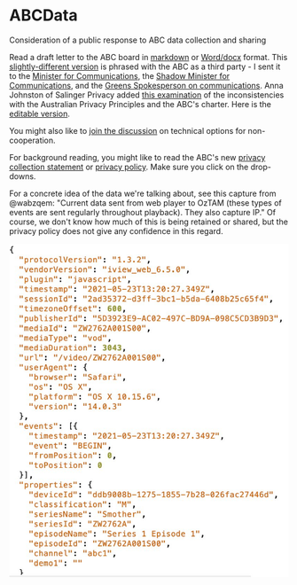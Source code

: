 # ABCData
Consideration of a public response to ABC data collection and sharing

Read a draft letter to the ABC board in [markdown](abc.md) or [Word/docx](https://github.com/AusOpenTech/ABCData/raw/main/ABCData.docx) format. This [slightly-different version](https://github.com/AusOpenTech/ABCData/raw/main/ABCData_ThirdParty.docx) is phrased with the ABC as a third party - I sent it to the [Minister for Communications](https://minister.infrastructure.gov.au/fletcher/contact), the [Shadow Minister for Communications](https://www.aph.gov.au/Senators_and_Members/Parliamentarian?MPID=159771#t2-content-panel), and the [Greens Spokesperson on communications](https://www.aph.gov.au/Senators_and_Members/Parliamentarian?MPID=I0U#t2-content-panel). Anna Johnston of Salinger Privacy added [this examination](https://www.salingerprivacy.com.au/wp-content/uploads/2021/05/21-05-27_letter-to-ABC_re-iView-login.pdf) of the inconsistencies with the Australian Privacy Principles and the ABC's charter. Here is the [editable version](https://github.com/AusOpenTech/ABCData/blob/main/21_05_27_letter_to_ABC_re_iView_login_clean.docx).

You might also like to [join the discussion](https://github.com/AusOpenTech/ABCData/discussions) on technical options for non-cooperation.

For background reading, you might like to read the ABC's new [privacy collection statement](https://help.abc.net.au/hc/en-us/articles/360001511015-ABC-Privacy-Collection-Statement-) or [privacy policy](https://help.abc.net.au/hc/en-us/articles/360001154976).  Make sure you click on the drop-downs.

For a concrete idea of the data we're talking about, see this capture from @wabzqem: "Current data sent from web player to OzTAM (these types of events are sent regularly throughout playback). They also capture IP." Of course, we don't know how much of this is being retained or shared, but the privacy policy does not give any confidence in this regard.

![ABC Data upload](DataUploadwabzqem.jpeg)



